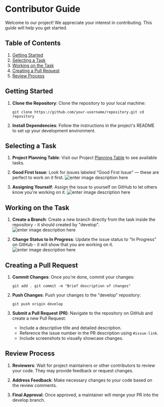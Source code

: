 # Contributor Guide

Welcome to our project! We appreciate your interest in contributing. This guide will help you get started.

## Table of Contents

1.  [Getting Started](#getting-started)
2.  [Selecting a Task](#selecting-a-task)
3.  [Working on the Task](#working-on-the-task)
4.  [Creating a Pull Request](#creating-a-pull-request)
5.  [Review Process](#review-process)

## Getting Started

1.  **Clone the Repository**: Clone the repository to your local machine:
    
    `git clone https://github.com/your-username/repository.git
    cd repository` 
    
2.  **Install Dependencies**: Follow the instructions in the project's README to set up your development environment.

## Selecting a Task

1.  **Project Planning Table**: Visit our Project [Planning Table](https://github.com/orgs/kubixapp/projects/4/views/6?visibleFields=%5B%22Title%22,%22Labels%22,%22Assignees%22,%22Status%22%5D) to see available tasks.
    
2.  **Good First Issue**: Look for issues labeled "Good First Issue" — these are perfect to work on it first.
![enter image description here](https://i.ibb.co/yNyfT5n/Untitled-design.png)
    
3.  **Assigning Yourself**: Assign the issue to yourself on GitHub to let others know you're working on it.
    ![enter image description here](https://i.ibb.co/0GKKnXp/Untitled-design-1.png)
    
## Working on the Task

1.  **Create a Branch**: Create a new branch directly from the task inside the repository - it should created by "develop". 
![enter image description here](https://i.ibb.co/dMD6jbX/Untitled-design-3.png) 
    
3.  **Change Status to In Progress**: Update the issue status to "In Progress" on GitHub - it will show that you are working on it.
![enter image description here](https://i.ibb.co/L11WZDs/Untitled-design-2.png)
    
## Creating a Pull Request

1.  **Commit Changes**: Once you're done, commit your changes:
    
    `git add .
    git commit -m "Brief description of changes"` 
    
2.  **Push Changes**: Push your changes to the "develop" repository:
    
    `git push origin develop` 
    
3. **Submit a Pull Request (PR)**: Navigate to the repository on GitHub and create a new Pull Request:
	-   Include a descriptive title and detailed description.
	-   Reference the issue number in the PR description using `#issue-link`.
	-   Include screenshots to visually showcase changes.

## Review Process

1.  **Reviewers**: Wait for project maintainers or other contributors to review your code. They may provide feedback or request changes.
    
2.  **Address Feedback**: Make necessary changes to your code based on the review comments.
    
3.  **Final Approval**: Once approved, a maintainer will merge your PR into the develop branch.
